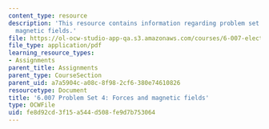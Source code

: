 ```yaml
---
content_type: resource
description: 'This resource contains information regarding problem set 4: forces and
  magnetic fields.'
file: https://ol-ocw-studio-app-qa.s3.amazonaws.com/courses/6-007-electromagnetic-energy-from-motors-to-lasers-spring-2011/fe8d92cd3f15a544d508fe9d7b753064_MIT6_007S11_PS4.pdf
file_type: application/pdf
learning_resource_types:
- Assignments
parent_title: Assignments
parent_type: CourseSection
parent_uid: a7a5904c-a08c-8f98-2cf6-380e74610826
resourcetype: Document
title: '6.007 Problem Set 4: Forces and magnetic fields'
type: OCWFile
uid: fe8d92cd-3f15-a544-d508-fe9d7b753064
---
```

